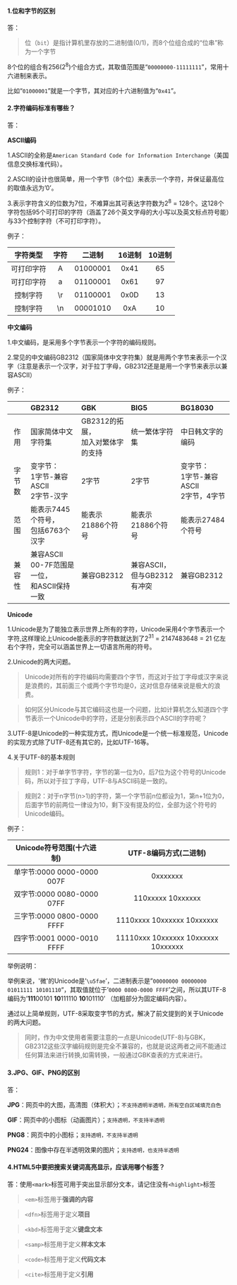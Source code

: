 #### 1.位和字节的区别
答：
> 位（`bit`）是指计算机里存放的二进制值(0/1)，而8个位组合成的“位串”称为一个字节

8个位的组合有256(2<sup>8</sup>)个组合方式，其取值范围是“`00000000-11111111`”，常用十六进制来表示。

比如“`01000001`”就是一个字节，其对应的十六进制值为“`0x41`”。

#### 2.字符编码标准有哪些？
答：
    
**ASCII编码**
    
1.ASCII的全称是`American Standard Code for Information Interchange`（美国信息交换标准代码）。

2.ASCII的设计也很简单，用一个字节（8个位）来表示一个字符，并保证最高位的取值永远为’0’。

3.表示字符含义的位数为7位，不难算出其可表达字符数为2<sup>8</sup> = 128个。这128个字符包括95个可打印的字符（涵盖了26个英文字母的大小写以及英文标点符号能）与33个控制字符（不可打印字符）。

例子：
    
| 字符类型 | 字符 | 二进制 | 16进制 | 10进制 |
|:---:|:---:|:---:|:---:|:---:|
| 可打印字符 | A | 01000001 | 0x41 | 65 |
| 可打印字符 | a | 01100001 | 0x61 | 97 |
| 控制字符 | \r | 01100001 | 0x0D | 13 |
| 控制字符 | \n | 00001010 | 0xA | 10 |

**中文编码**

1.中文编码，是采用多个字节表示一个字符的编码规则。

2.常见的中文编码GB2312（国家简体中文字符集）就是用两个字节来表示一个汉字（注意是表示一个汉字，对于拉丁字母，GB2312还是是用一个字节来表示以兼容ASCII）

例子：

|  | GB2312 | GBK | BIG5 | BG18030 |
|:---:|:---|:---|:---|:---|
| 作用 | 国家简体中文字符集 | GB2312的拓展，<br>加入对繁体字的支持 | 统一繁体字符集 | 中日韩文字的编码 |
| 字节数 | 变字节：<br>1字节-兼容ASCII<br>2字节-汉字 | 2字节 | 2字节 | 变字节：<br>1字节-兼容ASCII<br>2字节，4字节 |
| 范围 | 能表示7445个符号，<br>包括6763个汉字 | 能表示21886个符号 | 能表示21886个符号 | 能表示27484个符号 |
| 兼容性 | 兼容ASCII<br>00-7F范围是一位，<br>和ASCII保持一致 | 兼容GB2312 | 兼容ASCII，<br>但与GB2312有冲突 | 兼容GB2312 |

**Unicode**

1.Unicode是为了能独立表示世界上所有的字符，Unicode采用4个字节表示一个字符,这样理论上Unicode能表示的字符数就达到了2<sup>31</sup> = 2147483648 = 21 亿左右个字符，完全可以涵盖世界上一切语言所用的符号。

2.Unicode的两大问题。

> Unicode对所有的字符编码均需要四个字节，而这对于拉丁字母或汉字来说是浪费的，其前面三个或两个字节均是0，这对信息存储来说是极大的浪费。

> 如何区分Unicode与其它编码这也是一个问题，比如计算机怎么知道四个字节表示一个Unicode中的字符，还是分别表示四个ASCII的字符呢？

3.UTF-8是Unicode的一种实现方式，而Unicode是一个统一标准规范，Unicode的实现方式除了UTF-8还有其它的，比如UTF-16等。

4.关于UTF-8的基本规则

> 规则1：对于单字节字符，字节的第一位为0，后7位为这个符号的Unicode码，所以对于拉丁字母，UTF-8与ASCII码是一致的。

> 规则2：对于n字节(n>1)的字符，第一个字节前n位都设为1，第n+1位为0，后面字节的前两位一律设为10，剩下没有提及的位，全部为这个符号的Unicode编码。

例子：

| Unicode符号范围(十六进制) | UTF-8编码方式(二进制) |
|:---:|:---:|
| 单字节:0000 0000-0000 007F | 0xxxxxxx |
| 双字节:0000 0080-0000 07FF | 110xxxxx 10xxxxxx |
| 三字节:0000 0800-0000 FFFF | 1110xxxx 10xxxxxx 10xxxxxx |
| 四字节:0001 0000-0010 FFFF | 11110xxx 10xxxxxx 10xxxxxx 10xxxxxx |

举例说明：

举例来说，'微'的Unicode是’`\u5fae`’，二进制表示是”`00000000 00000000 01011111 10101110`“，其取值就位于’`0000 0800-0000 FFFF`’之间，所以其UTF-8编码为’**111**00101 **10**111110 **10**101110’ （加粗部分为固定编码内容）。

通过以上简单规则，UTF-8采取变字节的方式，解决了前文提到的关于Unicode的两大问题。

> 同时，作为中文使用者需要注意的一点是Unicode(UTF-8)与GBK，GB2312这些汉字编码规则是完全不兼容的，也就是说这两者之间不能通过任何算法来进行转换,如需转换，一般通过GBK查表的方式来进行。

#### 3.JPG、GIF、PNG的区别
答：

**JPG**：网页中的大图，高清图（体积大）；`不支持透明半透明，所有空白区域填充白色`

**GIF**：网页中的小图标（动画图片）；`支持透明，不支持半透明`

**PNG8**：网页中的小图标；`支持透明，不支持半透明`

**PNG24**：图像中存在半透明效果的图片；`支持透明，也支持半透明`

#### 4.HTML5中要把搜索关键词高亮显示，应该用哪个标签？

答：使用`<mark>`标签可用于突出显示部分文本，请记住没有`<highlight>`标签

> `<em>`标签用于**强调的内容**  

> `<dfn>`标签用于定义**项目**

> `<kbd>`标签用于定义**键盘文本**

> `<samp>`标签用于定义**样本文本**

> `<code>`标签用于定义**代码文本**

> `<cite>`标签用于定义**引用**

